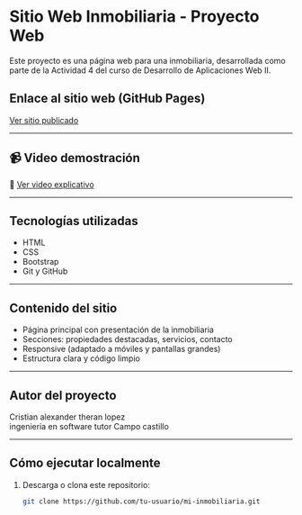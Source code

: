 # Sitio Web Inmobiliaria - Proyecto Web

Este proyecto es una página web para una inmobiliaria, desarrollada como parte de la Actividad 4 del curso de Desarrollo de Aplicaciones Web II.

## Enlace al sitio web (GitHub Pages)

 [Ver sitio publicado](https://github.com/crisat98/mi-inmoviliaria.git)  


---

## 📹 Video demostración

🔗 [Ver video explicativo](https://www.loom.com/share/bba0f00f81d54ff786251fae9038603e?sid=6013ac3d-9add-47e5-aa1c-a1ceff9d02cf)  


---

## Tecnologías utilizadas

- HTML
- CSS
- Bootstrap 
- Git y GitHub

---

## Contenido del sitio

- Página principal con presentación de la inmobiliaria
- Secciones: propiedades destacadas, servicios, contacto
- Responsive (adaptado a móviles y pantallas grandes)
- Estructura clara y código limpio

---

##  Autor del proyecto

Cristian alexander theran lopez   
ingenieria en software 
tutor Campo castillo

---

##  Cómo ejecutar localmente

1. Descarga o clona este repositorio:
   ```bash
   git clone https://github.com/tu-usuario/mi-inmobiliaria.git
